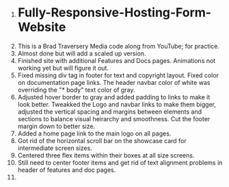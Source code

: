 1. # Fully-Responsive-Hosting-Form-Website
2. This is a Brad Traversery Media code along from YouTube; for practice. 
3. Almost done but will add a scaled up version.
4. Finished site with additional Features and Docs pages.  Animations not working yet but will figure it out. 
5. Fixed missing div tag in footer for text and copyright layout. Fixed color on documentation page links. The header navbar color of white was overriding the "* body" text color of gray.
6. Adjusted hover border to gray and added padding to links to make it look better. Tweakked the Logo and navbar links to make them bigger, adjusted the vertical spacing and margins between elements and sections to balance visual heirarchy and smoothness. Cut the footer margin down to better size.
7. Added a home page link to the main logo on all pages.
8. Got rid of the horizontal scroll bar on the showcase card for intermediate screen sizes.
9.  Centered three flex items within their boxes at all size screens.
10. Still need to center footer items and get rid of text alignment problems in header of features and doc pages.
11. 

